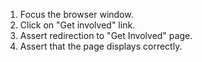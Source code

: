 1. Focus the browser window.
2. Click on "Get involved" link.
3. Assert redirection to "Get Involved" page.
4. Assert that the page displays correctly.